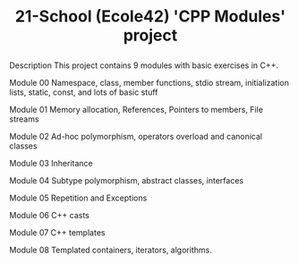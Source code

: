 # <p align=center> 21-School (Ecole42) 'CPP Modules' project </p>

Description
This project contains 9 modules with basic exercises in C++.

Module 00
Namespace, class, member functions, stdio stream, initialization lists, static, const, and lots of basic stuff

Module 01
Memory allocation, References, Pointers to members, File streams

Module 02
Ad-hoc polymorphism, operators overload and canonical classes

Module 03
Inheritance

Module 04
Subtype polymorphism, abstract classes, interfaces

Module 05
Repetition and Exceptions

Module 06
C++ casts

Module 07
C++ templates

Module 08
Templated containers, iterators, algorithms.

